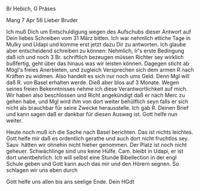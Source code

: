 Br Hebich, G Präses

 Mang 7 Apr 56
Lieber Bruder

Ich muß Dich um Entschuldigung wegen des Aufschubs dieser Antwort auf Dein liebes Schreiben vom 31 März bitten. Ich war nehmlich etliche Tage in Mulky und Udapi und komme erst jetzt dazu Dir zu antworten. Ich glaube aber entscheidend schreiben zu können: Nehmlich, Ir's erste Bedingung daß ich und noch 3 Br. schriftlich bezeugen müssen Richter sey wirklich bußfertig, geht über das hinaus was wir leisten können. Dagegen sticht ab Mögl's freies Anerbieten, und zugleich Versprechen sich dem armen R nach Kräften zu widmen. Also handelt es sich nur noch ums Geld. Denn Mgl will daß R. von Basel erhalten werde. Dieß aber blos auf 3 Monate. Wegen seines freien Bekenntnisses nehme ich diese Verantwortlichkeit auf mich. Wir haben also beschlossen und Richt angekündigt daß er nach Merc zu gehen habe, und Mgl wird ihm von dort weiter behülflich seyn falls er sich nicht als brauchbar für seine Zwecke herausstelle. Ich gab R. Deinen Brief und kann sagen daß er dankbar für diesen Ausweg ist. Gott helfe nun weiter.

Heute noch muß ich die Sache nach Basel berichten. Das ist nichts leichtes. Gott helfe mir daß es ordentlich gerathe und auch dort nicht fruchtlos sey. 
Sauv. hätten wir ohnehin nicht hieher genommen. Der Platz ist noch nicht geheuer. Schwächlinge sind uns keine Hülfe. Cam. bleibt in Udapi, er ist dort unentbehrlich. Ich will selbst eine Stunde Bibellection in der engl Schule geben und Gott kann auch das mir und den Hörern segnen. So schlagen wir uns eben durch

Gott helfe uns allen bis ans seelige Ende.
 Dein HGdt

